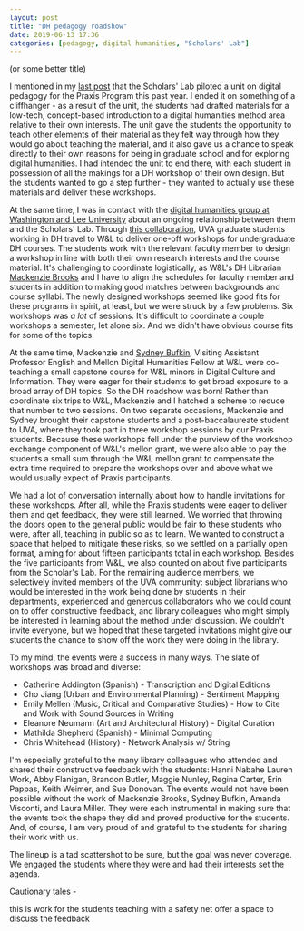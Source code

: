 ```yaml
---
layout: post
title: "DH pedagogy roadshow"
date: 2019-06-13 17:36
categories: [pedagogy, digital humanities, "Scholars' Lab"]
---
```

(or some better title)

I mentioned in my [last post](http://walshbr.com/blog/a-praxis-oriented-introduction-to-digital-pedagogy/) that the Scholars' Lab piloted a unit on digital pedagogy for the Praxis Program this past year. I ended it on something of a cliffhanger - as a result of the unit, the students had drafted materials for a low-tech, concept-based introduction to a digital humanities method area relative to their own interests. The unit gave the students the opportunity to teach other elements of their material as they felt way through how they would go about teaching the material, and it also gave us a chance to speak directly to their own reasons for being in graduate school and for exploring digital humanities. I had intended the unit to end there, with each student in possession of all the makings for a DH workshop of their own design. But the students wanted to go a step further - they wanted to actually use these materials and deliver these workshops.

At the same time, I was in contact with the [digital humanities group at Washington and Lee University](http://digitalhumanities.wlu.edu) about an ongoing relationship between them and the Scholars' Lab. Through [this collaboration](https://github.com/wludh/research-one-collab/blob/master/wlu-faculty.md), UVA graduate students working in DH travel to W&L to deliver one-off workshops for undergraduate DH courses. The students work with the relevant faculty member to design a workshop in line with both their own research interests and the course material. It's challenging to coordinate logistically, as W&L's DH Librarian [Mackenzie Brooks](https://mackenziekbrooks.info) and I have to align the schedules for faculty member and students in addition to making good matches between backgrounds and course syllabi. The newly designed workshops seemed like good fits for these programs in spirit, at least, but we were struck by a few problems. Six workshops was *a lot* of sessions. It's difficult to coordinate a couple workshops a semester, let alone six. And we didn't have obvious course fits for some of the topics.

At the same time, Mackenzie and [Sydney Bufkin](https://www.sydneybufkin.com/), Visiting Assistant Professor English and Mellon Digital Humanities Fellow at W&L were co-teaching a small capstone course for W&L minors in Digital Culture and Information. They were eager for their students to get broad exposure to a broad array of DH topics. So the DH roadshow was born! Rather than coordinate six trips to W&L, Mackenzie and I hatched a scheme to reduce that number to two sessions. On two separate occasions, Mackenzie and Sydney brought their capstone students and a post-baccalaureate student to UVA, where they took part in three workshop sessions by our Praxis students. Because these workshops fell under the purview of the workshop exchange component of W&L's mellon grant, we were also able to pay the students a small sum through the W&L mellon grant to compensate the extra time required to prepare the workshops over and above what we would usually expect of Praxis participants.

We had a lot of conversation internally about how to handle invitations for these workshops. After all, while the Praxis students were eager to deliver them and get feedback, they were still learned. We worried that throwing the doors open to the general public would be fair to these students who were, after all, teaching in public so as to learn. We wanted to construct a space that helped to mitigate these risks, so we settled on a partially open format, aiming for about fifteen participants total in each workshop. Besides the five participants from W&L, we also counted on about five participants from the Scholar's Lab. For the remaining audience members, we selectively invited members of the UVA community: subject librarians who would be interested in the work being done by students in their departments, experienced and generous collaborators who we could count on to offer constructive feedback, and library colleagues who might simply be interested in learning about the method under discussion. We couldn't invite everyone, but we hoped that these targeted invitations might give our students the chance to show off the work they were doing in the library.

To my mind, the events were a success in many ways. The slate of workshops was broad and diverse:

* Catherine Addington (Spanish) - Transcription and Digital Editions
* Cho Jiang (Urban and Environmental Planning) - Sentiment Mapping
* Emily Mellen (Music, Critical and Comparative Studies) - How to Cite and Work with Sound Sources in Writing
* Eleanore Neumann (Art and Architectural History) - Digital Curation
* Mathilda Shepherd (Spanish) - Minimal Computing
* Chris Whitehead (History) - Network Analysis w/ String

 I'm especially grateful to the many library colleagues who attended and shared their constructive feedback with the students: Hanni Nabahe Lauren Work, Abby Flanigan, Brandon Butler, Maggie Nunley, Regina Carter, Erin Pappas, Keith Weimer, and Sue Donovan. The events would not have been possible without the work of Mackenzie Brooks, Sydney Bufkin, Amanda Visconti, and Laura Miller. They were each instrumental in making sure that the events took the shape they did and proved productive for the students. And, of course, I am very proud of and grateful to the students for sharing their work with us.

The lineup is a tad scattershot to be sure, but the goal was never coverage. We engaged the students where they were and had their interests set the agenda.

Cautionary tales -

this is work for the students
teaching with a safety net
offer a space to discuss the feedback
